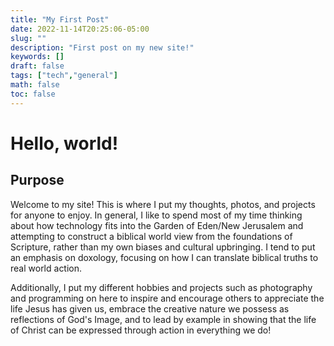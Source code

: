 ```yaml
---
title: "My First Post"
date: 2022-11-14T20:25:06-05:00
slug: ""
description: "First post on my new site!"
keywords: []
draft: false
tags: ["tech","general"]
math: false
toc: false
---
```

# Hello, world!
## Purpose
Welcome to my site! This is where I put my thoughts, photos, and projects for anyone to enjoy. In general, I like to spend most of my time thinking about how technology fits into the Garden of Eden/New Jerusalem and attempting to construct a biblical world view from the foundations of Scripture, rather than my own biases and cultural upbringing. I tend to put an emphasis on doxology, focusing on how I can translate biblical truths to real world action.

Additionally, I put my different hobbies and projects such as photography and programming on here to inspire and encourage others to appreciate the life Jesus has given us, embrace the creative nature we possess as reflections of God's Image, and to lead by example in showing that the life of Christ can be expressed through action in everything we do!
